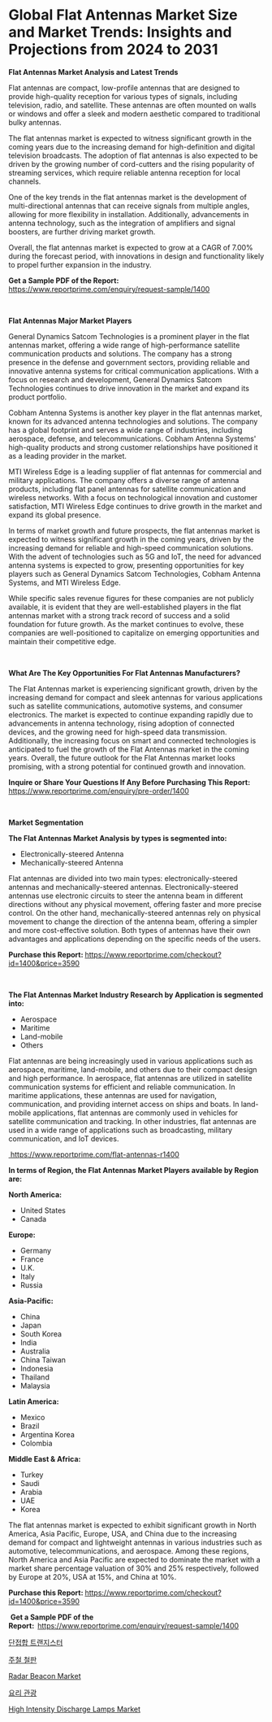 <p><h1>Global Flat Antennas Market Size and Market Trends: Insights and Projections from 2024 to 2031</h1></p><p><strong>Flat Antennas Market Analysis and Latest Trends</strong></p>
<p><p>Flat antennas are compact, low-profile antennas that are designed to provide high-quality reception for various types of signals, including television, radio, and satellite. These antennas are often mounted on walls or windows and offer a sleek and modern aesthetic compared to traditional bulky antennas.</p><p>The flat antennas market is expected to witness significant growth in the coming years due to the increasing demand for high-definition and digital television broadcasts. The adoption of flat antennas is also expected to be driven by the growing number of cord-cutters and the rising popularity of streaming services, which require reliable antenna reception for local channels.</p><p>One of the key trends in the flat antennas market is the development of multi-directional antennas that can receive signals from multiple angles, allowing for more flexibility in installation. Additionally, advancements in antenna technology, such as the integration of amplifiers and signal boosters, are further driving market growth.</p><p>Overall, the flat antennas market is expected to grow at a CAGR of 7.00% during the forecast period, with innovations in design and functionality likely to propel further expansion in the industry.</p></p>
<p><strong>Get a Sample PDF of the Report:&nbsp;</strong> <a href="https://www.reportprime.com/enquiry/request-sample/1400">https://www.reportprime.com/enquiry/request-sample/1400</a></p>
<p>&nbsp;</p>
<p><strong>Flat Antennas Major Market Players</strong></p>
<p><p>General Dynamics Satcom Technologies is a prominent player in the flat antennas market, offering a wide range of high-performance satellite communication products and solutions. The company has a strong presence in the defense and government sectors, providing reliable and innovative antenna systems for critical communication applications. With a focus on research and development, General Dynamics Satcom Technologies continues to drive innovation in the market and expand its product portfolio.</p><p>Cobham Antenna Systems is another key player in the flat antennas market, known for its advanced antenna technologies and solutions. The company has a global footprint and serves a wide range of industries, including aerospace, defense, and telecommunications. Cobham Antenna Systems' high-quality products and strong customer relationships have positioned it as a leading provider in the market.</p><p>MTI Wireless Edge is a leading supplier of flat antennas for commercial and military applications. The company offers a diverse range of antenna products, including flat panel antennas for satellite communication and wireless networks. With a focus on technological innovation and customer satisfaction, MTI Wireless Edge continues to drive growth in the market and expand its global presence.</p><p>In terms of market growth and future prospects, the flat antennas market is expected to witness significant growth in the coming years, driven by the increasing demand for reliable and high-speed communication solutions. With the advent of technologies such as 5G and IoT, the need for advanced antenna systems is expected to grow, presenting opportunities for key players such as General Dynamics Satcom Technologies, Cobham Antenna Systems, and MTI Wireless Edge.</p><p>While specific sales revenue figures for these companies are not publicly available, it is evident that they are well-established players in the flat antennas market with a strong track record of success and a solid foundation for future growth. As the market continues to evolve, these companies are well-positioned to capitalize on emerging opportunities and maintain their competitive edge.</p></p>
<p>&nbsp;</p>
<p><strong>What Are The Key Opportunities For Flat Antennas Manufacturers?</strong></p>
<p><p>The Flat Antennas market is experiencing significant growth, driven by the increasing demand for compact and sleek antennas for various applications such as satellite communications, automotive systems, and consumer electronics. The market is expected to continue expanding rapidly due to advancements in antenna technology, rising adoption of connected devices, and the growing need for high-speed data transmission. Additionally, the increasing focus on smart and connected technologies is anticipated to fuel the growth of the Flat Antennas market in the coming years. Overall, the future outlook for the Flat Antennas market looks promising, with a strong potential for continued growth and innovation.</p></p>
<p><strong>Inquire or Share Your Questions If Any Before Purchasing This Report:</strong> <a href="https://www.reportprime.com/enquiry/pre-order/1400">https://www.reportprime.com/enquiry/pre-order/1400</a></p>
<p>&nbsp;</p>
<p><strong>Market Segmentation</strong></p>
<p><strong>The Flat Antennas Market Analysis by types is segmented into:</strong></p>
<p><ul><li>Electronically-steered Antenna</li><li>Mechanically-steered Antenna</li></ul></p>
<p><p>Flat antennas are divided into two main types: electronically-steered antennas and mechanically-steered antennas. Electronically-steered antennas use electronic circuits to steer the antenna beam in different directions without any physical movement, offering faster and more precise control. On the other hand, mechanically-steered antennas rely on physical movement to change the direction of the antenna beam, offering a simpler and more cost-effective solution. Both types of antennas have their own advantages and applications depending on the specific needs of the users.</p></p>
<p><strong>Purchase this Report:&nbsp;</strong><a href="https://www.reportprime.com/checkout?id=1400&price=3590">https://www.reportprime.com/checkout?id=1400&price=3590</a></p>
<p>&nbsp;</p>
<p><strong>The Flat Antennas Market Industry Research by Application is segmented into:</strong></p>
<p><ul><li>Aerospace</li><li>Maritime</li><li>Land-mobile</li><li>Others</li></ul></p>
<p><p>Flat antennas are being increasingly used in various applications such as aerospace, maritime, land-mobile, and others due to their compact design and high performance. In aerospace, flat antennas are utilized in satellite communication systems for efficient and reliable communication. In maritime applications, these antennas are used for navigation, communication, and providing internet access on ships and boats. In land-mobile applications, flat antennas are commonly used in vehicles for satellite communication and tracking. In other industries, flat antennas are used in a wide range of applications such as broadcasting, military communication, and IoT devices.</p></p>
<p><a href="https://www.reportprime.com/flat-antennas-r1400">&nbsp;https://www.reportprime.com/flat-antennas-r1400</a></p>
<p><strong>In terms of Region, the Flat Antennas Market Players available by Region are:</strong></p>
<p>
    <p> <strong> North America: </strong>
        <ul>
            <li>United States</li>
            <li>Canada</li>
        </ul>
        </p> 
    <p> <strong> Europe: </strong>
        <ul>
            <li>Germany</li>
            <li>France</li>
            <li>U.K.</li>
            <li>Italy</li>
            <li>Russia</li>
        </ul>
        </p> 
    <p> <strong> Asia-Pacific: </strong>
        <ul>
            <li>China</li>
            <li>Japan</li>
            <li>South Korea</li>
            <li>India</li>
            <li>Australia</li>
            <li>China Taiwan</li>
            <li>Indonesia</li>
            <li>Thailand</li>
            <li>Malaysia</li>
        </ul>
        </p> 
    <p> <strong> Latin America: </strong>
        <ul>
            <li>Mexico</li>
            <li>Brazil</li>
            <li>Argentina Korea</li>
            <li>Colombia</li>
        </ul>
        </p> 
    <p> <strong> Middle East & Africa: </strong>
        <ul>
            <li>Turkey</li>
            <li>Saudi</li>
            <li>Arabia</li>
            <li>UAE</li>
            <li>Korea</li>
        </ul>
    </p>
    </p>
<p><p>The flat antennas market is expected to exhibit significant growth in North America, Asia Pacific, Europe, USA, and China due to the increasing demand for compact and lightweight antennas in various industries such as automotive, telecommunications, and aerospace. Among these regions, North America and Asia Pacific are expected to dominate the market with a market share percentage valuation of 30% and 25% respectively, followed by Europe at 20%, USA at 15%, and China at 10%.</p></p>
<p><strong>Purchase this Report: </strong><a href="https://www.reportprime.com/checkout?id=1400&price=3590">https://www.reportprime.com/checkout?id=1400&price=3590</a></p>
<p>&nbsp;<strong>Get a Sample PDF of the Report:&nbsp;&nbsp;</strong><a href="https://www.reportprime.com/enquiry/request-sample/1400">https://www.reportprime.com/enquiry/request-sample/1400</a></p>
<p><strong></strong></p>
<p><p><a href="https://github.com/TimmyMann6767/Market-Research-Report-List-1/blob/main/401893768611.md">단접합 트랜지스터</a></p><p><a href="https://medium.com/@verniemorar2023/%EC%A3%BC%EC%B2%A0-%EA%B7%B8%EB%A6%B4-%EC%8B%9C%EC%9E%A5-%EC%9D%B8%EC%82%AC%EC%9D%B4%ED%8A%B8-%EC%8B%9C%EC%9E%A5-%EB%8F%99%ED%96%A5-%EC%84%B1%EC%9E%A5-2024%EB%85%84%EB%B6%80%ED%84%B0-2031%EB%85%84%EA%B9%8C%EC%A7%80-%EC%98%88%EC%B8%A1%EB%90%9C-%EA%B2%83-5005442e6364">주철 철판</a></p><p><a href="https://github.com/fiixsa/Market-Research-Report-List-2/blob/main/radar-beacon-market.md">Radar Beacon Market</a></p><p><a href="https://medium.com/@hershelkris/%EC%8B%9D%ED%92%88-%EA%B4%80%EA%B4%91-%EC%8B%9C%EC%9E%A5-%EB%B6%84%EC%84%9D-%EA%B8%80%EB%A1%9C%EB%B2%8C-%EC%82%B0%EC%97%85-%EC%A0%84%EB%A7%9D%EA%B3%BC-%EC%98%88%EC%B8%A1-2024%EB%85%84%EB%B6%80%ED%84%B0-2031%EB%85%84-a4c4973aae98">요리 관광</a></p><p><a href="https://issuu.com/reportprime-2/docs/high-intensity-discharge-lamps-market-size-2030.pp">High Intensity Discharge Lamps Market</a></p></p>